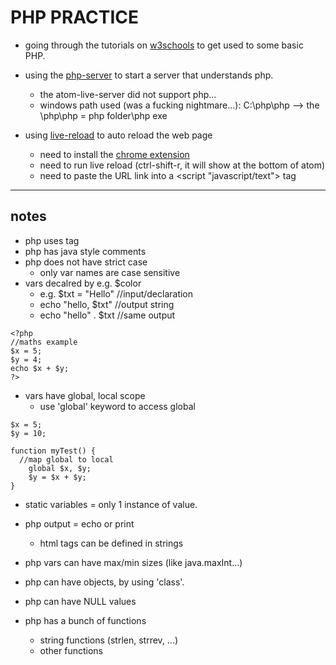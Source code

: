 # PHP PRACTICE
- going through the tutorials on [w3schools](https://www.w3schools.com/php/default.asp) to get used to some basic PHP.

- using the [php-server](https://atom.io/packages/php-server) to start a server that understands php.
  - the atom-live-server did not support php...
  - windows path used (was a fucking nightmare...): C:\php\php --> the \php\php = php folder\php exe
- using [live-reload](https://atom.io/packages/livereload) to auto reload the web page
  - need to install the [chrome extension](https://chrome.google.com/webstore/detail/livereload/jnihajbhpnppcggbcgedagnkighmdlei?hl=en)
  - need to run live reload (ctrl-shift-r, it will show at the bottom of atom)
  - need to paste the URL link into a <script "javascript/text"> </script> tag

-------
## notes

- php uses <?php ?> tag
- php has java style comments
- php does not have strict case
  - only var names are case sensitive
- vars decalred by e.g. $color
  - e.g. $txt = "Hello" //input/declaration
  - echo "hello, $txt" //output string
  - echo "hello" . $txt //same output


```
<?php
//maths example
$x = 5;
$y = 4;
echo $x + $y;
?>
```

- vars have global, local scope
  - use 'global' keyword to access global

```
$x = 5;
$y = 10;

function myTest() {
  //map global to local
    global $x, $y;
    $y = $x + $y;
}
```

- static variables = only 1 instance of value.


- php output = echo or print
  - html tags can be defined in strings

- php vars can have max/min sizes (like java.maxInt...)

- php can have objects, by using 'class'.

- php can have NULL values

- php has a bunch of functions
  - string functions (strlen, strrev, ...)
  - other functions

